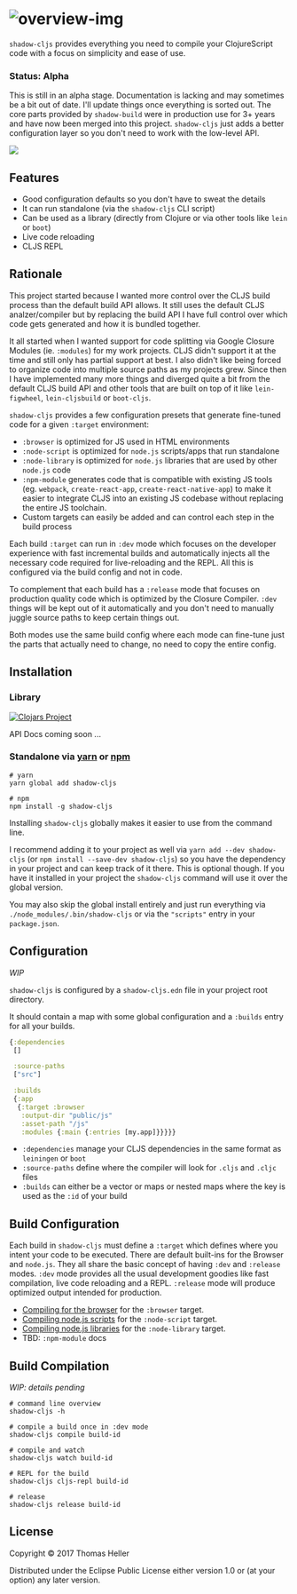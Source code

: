 
# ![overview-img](https://user-images.githubusercontent.com/116838/28730426-d32dc74a-7395-11e7-9cec-54275af35345.png)

`shadow-cljs` provides everything you need to compile your ClojureScript code with a focus on simplicity and ease of use.

### Status: Alpha

This is still in an alpha stage. Documentation is lacking and may sometimes be a bit out of date. I'll update things once everything is sorted out. The core parts provided by `shadow-build` were in production use for 3+ years and have now been merged into this project. `shadow-cljs` just adds a better configuration layer so you don't need to work with the low-level API.

[![](https://img.shields.io/badge/Clojurians-shadow--cljs-lightgrey.svg)](https://clojurians.slack.com/messages/C6N245JGG/)

## Features

- Good configuration defaults so you don't have to sweat the details
- It can run standalone (via the `shadow-cljs` CLI script)
- Can be used as a library (directly from Clojure or via other tools like `lein` or `boot`)
- Live code reloading
- CLJS REPL

## Rationale

This project started because I wanted more control over the CLJS build process than the default build API allows. It still uses the default CLJS analzer/compiler but by replacing the build API I have full control over which code gets generated and how it is bundled together.

It all started when I wanted support for code splitting via Google Closure Modules (ie. `:modules`) for my work projects. CLJS didn't support it at the time and still only has partial support at best. I also didn't like being forced to organize code into multiple source paths as my projects grew. Since then I have implemented many more things and diverged quite a bit from the default CLJS build API and other tools that are built on top of it like `lein-figwheel`, `lein-cljsbuild` or `boot-cljs`.

`shadow-cljs` provides a few configuration presets that generate fine-tuned code for a given `:target` environment:

- `:browser` is optimized for JS used in HTML environments
- `:node-script` is optimized for `node.js` scripts/apps that run standalone
- `:node-library` is optimized for `node.js` libraries that are used by other `node.js` code
- `:npm-module` generates code that is compatible with existing JS tools (eg. `webpack`, `create-react-app`, `create-react-native-app`) to make it easier to integrate CLJS into an existing JS codebase without replacing the entire JS toolchain.
- Custom targets can easily be added and can control each step in the build process

Each build `:target` can run in `:dev` mode which focuses on the developer experience with fast incremental builds and automatically injects all the necessary code required for live-reloading and the REPL. All this is configured via the build config and not in code.

To complement that each build has a `:release` mode that focuses on production quality code which is optimized by the Closure Compiler. `:dev` things will be kept out of it automatically and you don't need to manually juggle source paths to keep certain things out.

Both modes use the same build config where each mode can fine-tune just the parts that actually need to change, no need to copy the entire config.

## Installation

### Library

[![Clojars Project](https://img.shields.io/clojars/v/thheller/shadow-cljs.svg)](https://clojars.org/thheller/shadow-cljs)

API Docs coming soon ...

### Standalone via [yarn](https://yarnpkg.com/en/package/shadow-cljs) or [npm](https://www.npmjs.com/package/shadow-cljs)
```
# yarn
yarn global add shadow-cljs

# npm
npm install -g shadow-cljs
```

Installing `shadow-cljs` globally makes it easier to use from the command line.

I recommend adding it to your project as well via `yarn add --dev shadow-cljs` (or `npm install --save-dev shadow-cljs`) so you have the dependency in your project and can keep track of it there. This is optional though. If you have it installed in your project the `shadow-cljs` command will use it over the global version.

You may also skip the global install entirely and just run everything via `./node_modules/.bin/shadow-cljs` or via the `"scripts"` entry in your `package.json`.

## Configuration

*WIP*

`shadow-cljs` is configured by a `shadow-cljs.edn` file in your project root directory.

It should contain a map with some global configuration and a `:builds` entry for all your builds.

```clojure
{:dependencies
 []

 :source-paths
 ["src"]

 :builds
 {:app
  {:target :browser
   :output-dir "public/js"
   :asset-path "/js"
   :modules {:main {:entries [my.app]}}}}}
```

- `:dependencies` manage your CLJS dependencies in the same format as `leiningen` or `boot`
- `:source-paths` define where the compiler will look for `.cljs` and `.cljc` files
- `:builds` can either be a vector or maps or nested maps where the key is used as the `:id` of your build

## Build Configuration

Each build in `shadow-cljs` must define a `:target` which defines where you intent your code to be executed. There are default built-ins for the Browser and `node.js`. They all share the basic concept of having `:dev` and `:release` modes. `:dev` mode provides all the usual development goodies like fast compilation, live code reloading and a REPL. `:release` mode will produce optimized output intended for production.

- [Compiling for the browser](https://github.com/thheller/shadow-cljs/wiki/ClojureScript-for-the-browser) for the `:browser` target.
- [Compiling node.js scripts](https://github.com/thheller/shadow-cljs/wiki/ClojureScript-for-node.js-scripts) for the `:node-script` target.
- [Compiling node.js libraries](https://github.com/thheller/shadow-cljs/wiki/ClojureScript-for-node.js-libraries) for the `:node-library` target.
- TBD: `:npm-module` docs

## Build Compilation

*WIP: details pending*


```
# command line overview
shadow-cljs -h

# compile a build once in :dev mode
shadow-cljs compile build-id

# compile and watch
shadow-cljs watch build-id

# REPL for the build
shadow-cljs cljs-repl build-id

# release
shadow-cljs release build-id
```

## License

Copyright © 2017 Thomas Heller

Distributed under the Eclipse Public License either version 1.0 or (at
your option) any later version.
